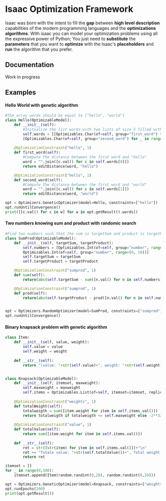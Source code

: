 # Isaac Optimization Framework

Isaac was born with the intent to fill the **gap** between **high level description** capabilities of the modern programming languages and the **optimizations algorithms**.
With isaac you can model your optimization problems using all the expressive power of Python; You just need to **substitute** the **parameters** that you want to **optimize** with the Isaac's **placeholders** and **run** the algorithm that you prefer.

## Documentation

Work in progress

## Examples

#### Hello World with genetic algorithm
```python
#The array words should be equal to ["hello", "world"]
class Hello(OptimizableModel):
    def __init__(self):
        #Initialize the list words with two lists of size 5 filled with Optmizables.Char
        self.words = [[Optimizables.Char(of=self, group="first_word") for _ in range(0, 5)],
        [Optimizables.Char(of=self, group="second_word") for _ in range(0, 5)]]
    
    @OptimizationConstraint("hello", 1)
    def first_word(self):
        #Compute the distance between the first word and "hello"
        word = "".join([c.val() for c in self.words[0]])
        return editDistance(word, "hello")

    @OptimizationConstraint("hello", 1)
    def second_word(self):
        #Compute the distance between the first word and "world"
        word = "".join([c.val() for c in self.words[1]])
        return editDistance(word, "world")

opt = Optimizers.GeneticOptimizer(model=Hello, constraints=["hello"])
opt.runUntilConvergence()
print([[c.val() for c in w] for w in opt.getResult().words])
```
#### Two numbers knowing sum and product with randomic search

```python
#Find two numbers such that the sum is targetSum and product is targetProduct
class SumProd(OptimizableModel):
    def __init__(self, targetSum, targetProduct):
        self.numbers = [Optimizables.Int(of=self, group="number", range=(0, 10)), 
        Optimizables.Int(of=self, group="number", range=(0, 10))]
        self.targetSum = targetSum
        self.targetProduct = targetProduct

    @OptimizationConstraint("sumprod", 1)
    def sum(self):
        return(abs(self.targetSum - sum([n.val() for n in self.numbers])))

    @OptimizationConstraint("sumprod", 1)
    def prod(self):
        return(abs(self.targetProduct - prod([n.val() for n in self.numbers])))


opt = Optimizers.RandomOptimizer(model=SumProd, constraints=["sumprod"], args=(7, 12))
opt.runUntilConvergence()
```
#### Binary knapsack problem with genetic algorithm

```python
class Item:
    def __init__(self, value, weight):
        self.value = value
        self.weight = weight
    
    def __str__(self):
        return "(value: "+str(self.value)+", weight: "+str(self.weight)+")"


class Knapsack(OptimizableModel):
    def __init__(self, itemset, maxweight):
        self.maxweight = maxweight
        self.items = Optimizables.List(of=self, itemset=itemset, replicationrange=(0,1))
    
    @OptimizationConstraint("weights", 1)
    def totalWeight(self):
        totalweigth = sum([item.weight for item in self.items.val()])
        return totalweigth if totalweigth <= self.maxweight else -2**32
    
    @OptimizationConstraint("value", 1)
    def totalValue(self):
        return sum([item.weight for item in self.items.val()])
    
    def __str__(self):
        ret = str([str(item) for item in self.items.val()])+"\n"
        ret += "Totale value: "+str(self.totalValue())+", Total weight: "+str(self.totalWeight())
        return ret

itemset = []
for _ in range(0,100):
    itemset.append(Item(random.randint(0,20), random.randint(0,20)))

opt = Optimizers.GeneticOptimizer(model=Knapsack, constraints=["weights", "value"], args=(itemset, 500), maximize=True)
opt.runEpochs(200)
print(opt.getResult())
```